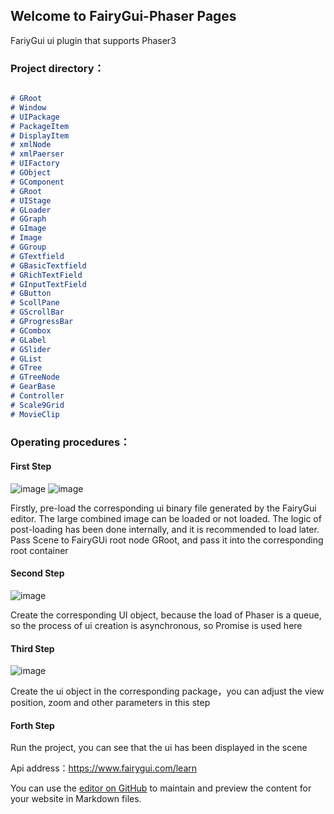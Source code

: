 ## Welcome to FairyGui-Phaser Pages

FariyGui ui plugin that supports Phaser3

### Project directory：


```markdown

# GRoot
# Window
# UIPackage
# PackageItem
# DisplayItem
# xmlNode
# xmlPaerser
# UIFactory
# GObject
# GComponent
# GRoot
# UIStage
# GLoader
# GGraph
# GImage
# Image
# GGroup
# GTextfield
# GBasicTextfield
# GRichTextField
# GInputTextField
# GButton
# ScollPane
# GScrollBar
# GProgressBar
# GCombox
# GLabel
# GSlider
# GList
# GTree
# GTreeNode
# GearBase
# Controller
# Scale9Grid
# MovieClip
```

### Operating procedures：
#### First Step
![image](https://user-images.githubusercontent.com/18412751/144263975-3b6b42e4-be34-4341-943c-5e851b99e233.png)
![image](https://user-images.githubusercontent.com/18412751/144263344-fee9c7a4-701f-4908-a384-cbb7b1682dfe.png)

Firstly, pre-load the corresponding ui binary file generated by the FairyGui editor. The large combined image can be loaded or not loaded. The logic of post-loading has been done internally, and it is recommended to load later.
Pass Scene to FairyGUi root node GRoot, and pass it into the corresponding root container

#### Second Step
![image](https://user-images.githubusercontent.com/18412751/144263621-f0ae378c-37fd-4499-9b9d-3e21d4717bcd.png)

Create the corresponding UI object, because the load of Phaser is a queue, so the process of ui creation is asynchronous, so Promise is used here

#### Third Step
![image](https://user-images.githubusercontent.com/18412751/144264408-3f95341c-fabc-4ac9-acf6-899990356674.png)

Create the ui object in the corresponding package，you can adjust the view position, zoom and other parameters in this step

#### Forth Step

Run the project, you can see that the ui has been displayed in the scene

Api address：https://www.fairygui.com/learn

You can use the [editor on GitHub](https://github.com/ApowoGames/FairyGUI-Phaser/edit/dev/docs/index.md) to maintain and preview the content for your website in Markdown files.
